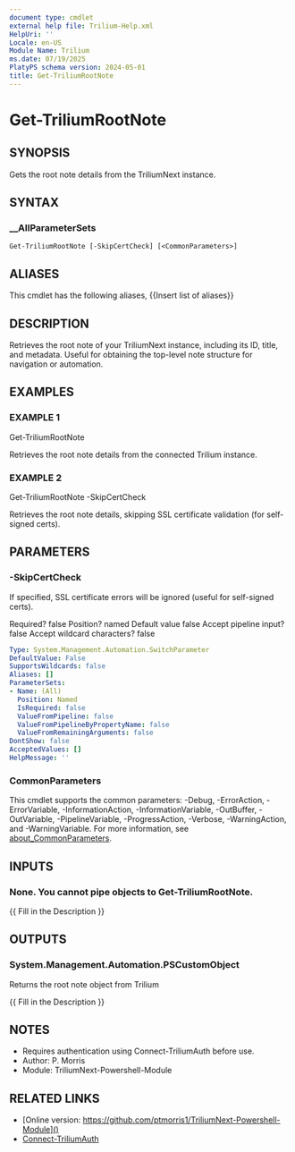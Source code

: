 ```yaml
---
document type: cmdlet
external help file: Trilium-Help.xml
HelpUri: ''
Locale: en-US
Module Name: Trilium
ms.date: 07/19/2025
PlatyPS schema version: 2024-05-01
title: Get-TriliumRootNote
---
```


# Get-TriliumRootNote

## SYNOPSIS

Gets the root note details from the TriliumNext instance.

## SYNTAX

### __AllParameterSets

```
Get-TriliumRootNote [-SkipCertCheck] [<CommonParameters>]
```

## ALIASES

This cmdlet has the following aliases,
  {{Insert list of aliases}}

## DESCRIPTION

Retrieves the root note of your TriliumNext instance, including its ID, title, and metadata.
Useful for obtaining the top-level note structure for navigation or automation.

## EXAMPLES

### EXAMPLE 1

Get-TriliumRootNote

Retrieves the root note details from the connected Trilium instance.

### EXAMPLE 2

Get-TriliumRootNote -SkipCertCheck

Retrieves the root note details, skipping SSL certificate validation (for self-signed certs).

## PARAMETERS

### -SkipCertCheck

If specified, SSL certificate errors will be ignored (useful for self-signed certs).

Required?                    false
Position?                    named
Default value                false
Accept pipeline input?       false
Accept wildcard characters?  false

```yaml
Type: System.Management.Automation.SwitchParameter
DefaultValue: False
SupportsWildcards: false
Aliases: []
ParameterSets:
- Name: (All)
  Position: Named
  IsRequired: false
  ValueFromPipeline: false
  ValueFromPipelineByPropertyName: false
  ValueFromRemainingArguments: false
DontShow: false
AcceptedValues: []
HelpMessage: ''
```

### CommonParameters

This cmdlet supports the common parameters: -Debug, -ErrorAction, -ErrorVariable,
-InformationAction, -InformationVariable, -OutBuffer, -OutVariable, -PipelineVariable,
-ProgressAction, -Verbose, -WarningAction, and -WarningVariable. For more information, see
[about_CommonParameters](https://go.microsoft.com/fwlink/?LinkID=113216).

## INPUTS

### None. You cannot pipe objects to Get-TriliumRootNote.

{{ Fill in the Description }}

## OUTPUTS

### System.Management.Automation.PSCustomObject
Returns the root note object from Trilium

{{ Fill in the Description }}

## NOTES

- Requires authentication using Connect-TriliumAuth before use.
- Author: P.
Morris
- Module: TriliumNext-Powershell-Module


## RELATED LINKS

- [Online version: https://github.com/ptmorris1/TriliumNext-Powershell-Module]()
- [Connect-TriliumAuth]()
